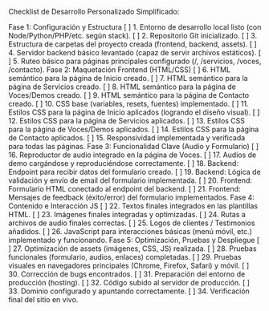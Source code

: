 Checklist de Desarrollo Personalizado Simplificado:

Fase 1: Configuración y Estructura
[ ] 1. Entorno de desarrollo local listo (con Node/Python/PHP/etc. según stack).
[ ] 2. Repositorio Git inicializado.
[ ] 3. Estructura de carpetas del proyecto creada (frontend, backend, assets).
[ ] 4. Servidor backend básico levantado (capaz de servir archivos estáticos).
[ ] 5. Ruteo básico para páginas principales configurado (/, /servicios, /voces, /contacto).
Fase 2: Maquetación Frontend (HTML/CSS)
[ ] 6. HTML semántico para la página de Inicio creado.
[ ] 7. HTML semántico para la página de Servicios creado.
[ ] 8. HTML semántico para la página de Voces/Demos creado.
[ ] 9. HTML semántico para la página de Contacto creado.
[ ] 10. CSS base (variables, resets, fuentes) implementado.
[ ] 11. Estilos CSS para la página de Inicio aplicados (logrando el diseño visual).
[ ] 12. Estilos CSS para la página de Servicios aplicados.
[ ] 13. Estilos CSS para la página de Voces/Demos aplicados.
[ ] 14. Estilos CSS para la página de Contacto aplicados.
[ ] 15. Responsividad implementada y verificada para todas las páginas.
Fase 3: Funcionalidad Clave (Audio y Formulario)
[ ] 16. Reproductor de audio integrado en la página de Voces.
[ ] 17. Audios de demo cargándose y reproduciéndose correctamente.
[ ] 18. Backend: Endpoint para recibir datos del formulario creado.
[ ] 19. Backend: Lógica de validación y envío de email del formulario implementada.
[ ] 20. Frontend: Formulario HTML conectado al endpoint del backend.
[ ] 21. Frontend: Mensajes de feedback (éxito/error) del formulario implementados.
Fase 4: Contenido e Interacción JS
[ ] 22. Textos finales integrados en las plantillas HTML.
[ ] 23. Imágenes finales integradas y optimizadas.
[ ] 24. Rutas a archivos de audio finales correctas.
[ ] 25. Logos de clientes / Testimonios añadidos.
[ ] 26. JavaScript para interacciones básicas (menú móvil, etc.) implementado y funcionando.
Fase 5: Optimización, Pruebas y Despliegue
[ ] 27. Optimización de assets (imágenes, CSS, JS) realizada.
[ ] 28. Pruebas funcionales (formulario, audios, enlaces) completadas.
[ ] 29. Pruebas visuales en navegadores principales (Chrome, Firefox, Safari) y móvil.
[ ] 30. Corrección de bugs encontrados.
[ ] 31. Preparación del entorno de producción (hosting).
[ ] 32. Código subido al servidor de producción.
[ ] 33. Dominio configurado y apuntando correctamente.
[ ] 34. Verificación final del sitio en vivo.
